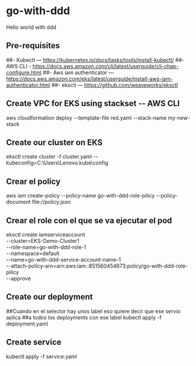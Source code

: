 # go-with-ddd
Hello world with ddd


## Pre-requisites
##- Kubectl —  https://kubernetes.io/docs/tasks/tools/install-kubectl/
##- AWS CLI -  https://docs.aws.amazon.com/cli/latest/userguide/cli-chap-configure.html
##- Aws iam authenticator — https://docs.aws.amazon.com/eks/latest/userguide/install-aws-iam-authenticator.html
##- eksctl — https://github.com/weaveworks/eksctl


## Create VPC for EKS using stackset -- AWS CLI
aws cloudformation deploy --template-file red.yaml --stack-name my-new-stack

## Create our cluster on EKS
eksctl create cluster -f cluster.yaml --kubeconfig=C:\Users\Lenovo\.kube\config

## Crear el policy
aws iam create-policy --policy-name go-with-ddd-role-pilicy --policy-document file://policy.json

## Crear el role con el que se va ejecutar el pod
eksctl create iamserviceaccount \
  --cluster=EKS-Demo-Cluster1 \
  --role-name=go-with-ddd-role-1 \
  --namespace=default \
  --name=go-with-ddd-service-account-name-1  \
  --attach-policy-arn=arn:aws:iam::851560454673:policy/go-with-ddd-role-pilicy \
  --approve


## Create our deployment
##Cuando en el selector hay unos label eso quiere decir que ese servio aplica 
##a todos los deployments con ese label
kubectl apply -f deployment.yaml

## Create service
kubectl apply -f service.yaml
